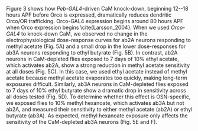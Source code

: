 Figure 3 shows how _Peb-GAL4_-driven CaM knock-down, beginning 12--18 hours APF before Orco is expressed, dramatically reduces dendritic Orco/OR trafficking.
Orco-GAL4 expression begins around 80 hours APF when Orco expression begins \cite{Larsson_2004}.
When we used _Orco-GAL4_ to knock-down CaM, we observed no change in the electrophysiological dose-response curves for ab2A neurons responding to methyl acetate (Fig. 5A) and a small drop in the lower dose-responses for ab3A neurons responding to ethyl butyrate (Fig. 5B).
In contrast, ab2A neurons in CaM-depleted flies exposed to 7 days of 10% ethyl acetate, which activates ab2A, show a strong reduction in methyl acetate sensitivity at all doses (Fig. 5C). In this case, we used ethyl acetate instead of methyl acetate because methyl acetate evaporates too quickly, making long-term exposures difficult.
Similarly, ab3A neurons in CaM-depleted flies exposed to 7 days of 10% ethyl butyrate show a dramatic drop in sensitivity across all doses tested (Fig. 5D).
To determine whether this effect is OSN-specific, we exposed flies to 10% methyl hexanoate, which activates ab3A but not ab2A, and measured their sensitivity to either methyl acetate (ab2A) or ethyl butyrate (ab3A).
As expected, methyl hexanoate exposure only affects the sensitivity of the CaM-depleted ab3A neurons (Fig. 5E and F).